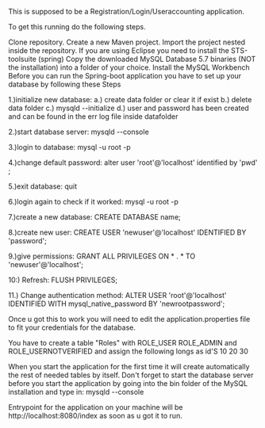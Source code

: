 This is supposed to be a Registration/Login/Useraccounting application.

To get this running do the following steps.

Clone repository.
Create a new Maven project.
Import the project nested inside the repository.
If you are using Eclipse you need to install the STS-toolsuite (spring)
Copy the downloaded MySQL Database 5.7 binaries (NOT the installation) into a folder of your choice.
Install the MySQL Workbench
Before you can run the Spring-boot application you have to set up your database by following these Steps

1.)initialize new database:
	a.) create data folder or clear it if exist 
	b.) delete data folder
	c.) mysqld --initialize
	d.) user and password has been created and can be found in the err log file inside datafolder

2.)start database server: mysqld --console

3.)login to database: mysql -u root -p

4.)change default password: alter user 'root'@'localhost' identified by 'pwd' ;

5.)exit database: quit

6.)login again to check if it worked: mysql -u root -p

7.)create a new database: CREATE DATABASE name;

8.)create new user: CREATE USER 'newuser'@'localhost' IDENTIFIED BY 'password';

9.)give permissions: GRANT ALL PRIVILEGES ON * . * TO 'newuser'@'localhost';

10:) Refresh: FLUSH PRIVILEGES;

11.) Change authentication method: ALTER USER 'root'@'localhost' IDENTIFIED WITH mysql_native_password BY 'newrootpassword';

Once u got this to work you will need to edit the application.properties file to fit your credentials for the database.

You have to create a table "Roles" with ROLE_USER ROLE_ADMIN and ROLE_USERNOTVERIFIED and assign the following longs as id'S 10 20 30

When you start the application for the first time it will create automatically the rest of needed tables by itself.
Don't forget to start the database server before you start the application by going into the bin folder of the MySQL installation and type in: mysqld --console

Entrypoint for the application on your machine will be http://localhost:8080/index as soon as u got it to run.

